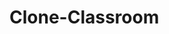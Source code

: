 
<h1><a href="https://lucas-emanuel-360.github.io/clone-classroom/" target ="_blank"; style="text-decoration:none;"> Clone-Classroom</a></h1>
